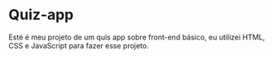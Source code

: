 # Quiz-app
Esté é meu projeto de um quis app sobre front-end básico, eu utilizei HTML, CSS e JavaScript para fazer esse projeto.
